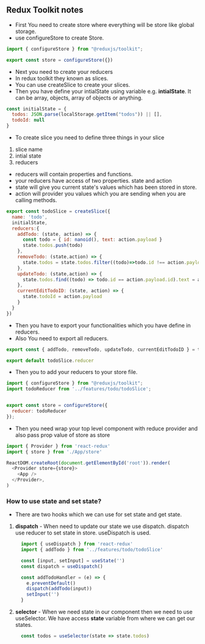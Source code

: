 ## Redux Toolkit notes

- First You need to create store where everything will be store like global storage.
- use configureStore to create Store.

```javascript
import { configureStore } from "@reduxjs/toolkit";

export const store = configureStore({})
```

- Next you need to create your reducers
- In redux toolkit they known as slices.
- You can use createSlice to create your slices.
- Then you have define your intialState using variable e.g. **intialState**. It can be array, objects, array of objects or anything.
```javascript
const initialState = {
  todos: JSON.parse(localStorage.getItem("todos")) || [],
  todoId: null
}
```
- To create slice you need to define three things in your slice
 1. slice name 
 2. intial state
 3. reducers
- reducers will contain properties and functions.
- your reducers have access of two properties. state and action
- state will give you current state's values which has been stored in store.
- action will provider you values which you are sending when you are calling methods.


```javascript
export const todoSlice = createSlice({
  name: 'todo',
  initialState,
  reducers:{
    addTodo: (state, action) => {
      const todo = { id: nanoid(), text: action.payload }
      state.todos.push(todo)
    },
    removeTodo: (state,action) => {
      state.todos = state.todos.filter((todo)=>todo.id !== action.payload)
    },
    updateTodo: (state,action) => {
      state.todos.find((todo) => todo.id == action.payload.id).text = action.payload.text
    },
    currentEditTodoID: (state, action) => {
      state.todoId = action.payload
    }
  }
})
```
- Then you have to export your functionalities which you have define in reducers.
- Also You need to export all reducers.

```javascript
export const { addTodo, removeTodo, updateTodo, currentEditTodoID } = todoSlice.actions

export default todoSlice.reducer
```

- Then you to add your reducers to your store file.

```javascript
import { configureStore } from "@reduxjs/toolkit";
import todoReducer from '../features/todo/todoSlice';


export const store = configureStore({
  reducer: todoReducer
});

```

- Then you need wrap your top level component with reduce provider and also pass prop value of store as store

```javascript
import { Provider } from 'react-redux'
import { store } from './App/store'

ReactDOM.createRoot(document.getElementById('root')).render(
  <Provider store={store}>
    <App />
  </Provider>,
)
```

### How to use state and set state?

- There are two hooks which we can use for set state and get state.
 1. **dispatch** - When need to update our state we use dispatch. dispatch use reducer to set state in store. useDispatch is used.
    ```javascript
      import { useDispatch } from 'react-redux'
      import { addTodo } from '../features/todo/todoSlice'

      const [input, setInput] = useState('')
      const dispatch = useDispatch()

      const addTodoHandler = (e) => {
        e.preventDefault()
        dispatch(addTodo(input))
        setInput('')
      }
    ```
  2. **selector** - When we need state in our component then we need to use useSelector. We have access **state** variable from where we can get our states.
      ```javascript
        const todos = useSelector(state => state.todos)
      ```